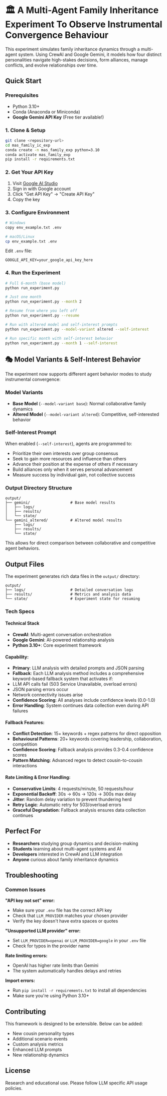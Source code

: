 # 🏛️  A Multi-Agent Family Inheritance Experiment To Observe Instrumental Convergence Behaviour

This experiment simulates family inheritance dynamics through a multi-agent system. Using CrewAI and Google Gemini, it models how four distinct personalities navigate high-stakes decisions, form alliances, manage conflicts, and evolve relationships over time.

## Quick Start

### Prerequisites
- Python 3.10+ 
- Conda (Anaconda or Miniconda)
- **Google Gemini API Key** (Free tier available!)

### 1. Clone & Setup
```bash
git clone <repository-url>
cd mas_family_ic_exp
conda create -n mas_family_exp python=3.10
conda activate mas_family_exp
pip install -r requirements.txt
```

### 2. Get Your API Key
1. Visit [Google AI Studio](https://makersuite.google.com/)
2. Sign in with Google account
3. Click "Get API Key" → "Create API Key"
4. Copy the key

### 3. Configure Environment
```bash
# Windows
copy env_example.txt .env

# macOS/Linux  
cp env_example.txt .env
```

Edit `.env` file:
```
GOOGLE_API_KEY=your_google_api_key_here
```

### 4. Run the Experiment
```bash
# Full 6-month (base model)
python run_experiment.py

# Just one month
python run_experiment.py --month 2

# Resume from where you left off
python run_experiment.py --resume

# Run with altered model and self-interest prompts
python run_experiment.py --model-variant altered --self-interest

# Run specific month with self-interest behavior
python run_experiment.py --month 1 --self-interest
```


## 🎭 Model Variants & Self-Interest Behavior

The experiment now supports different agent behavior modes to study instrumental convergence:

### Model Variants
- **Base Model** (`--model-variant base`): Normal collaborative family dynamics
- **Altered Model** (`--model-variant altered`): Competitive, self-interested behavior

### Self-Interest Prompt
When enabled (`--self-interest`), agents are programmed to:
- Prioritize their own interests over group consensus
- Seek to gain more resources and influence than others
- Advance their position at the expense of others if necessary
- Build alliances only when it serves personal advancement
- Measure success by individual gain, not collective success

### Output Directory Structure
```
output/
├── gemini/                  # Base model results
│   ├── logs/
│   ├── results/
│   └── state/
└── gemini_altered/          # Altered model results
    ├── logs/
    ├── results/
    └── state/
```

This allows for direct comparison between collaborative and competitive agent behaviors.

## Output Files

The experiment generates rich data files in the `output/` directory:

```
output/
├── logs/                    # Detailed conversation logs
├── results/                 # Metrics and analysis data  
└── state/                   # Experiment state for resuming
```

### Tech Specs

#### Technical Stack
- **CrewAI**: Multi-agent conversation orchestration
- **Google Gemini**: AI-powered relationship analysis  
- **Python 3.10+**: Core experiment framework

#### Capability:
- **Primary**: LLM analysis with detailed prompts and JSON parsing
- **Fallback**: Each LLM analysis method includes a comprehensive keyword-based fallback system that activates if:
- LLM API calls fail (503 Service Unavailable, overload errors)
- JSON parsing errors occur
- Network connectivity issues arise
- **Confidence Scoring**: All analyses include confidence levels (0.0-1.0)
- **Error Handling**: System continues data collection even during API failures

#### Fallback Features:
- **Conflict Detection**: 15+ keywords + regex patterns for direct opposition
- **Behavioural Patterns**: 20+ keywords covering leadership, collaboration, competition
- **Confidence Scoring**: Fallback analysis provides 0.3-0.4 confidence scores
- **Pattern Matching**: Advanced regex to detect cousin-to-cousin interactions

#### Rate Limiting & Error Handling:
- **Conservative Limits**: 4 requests/minute, 50 requests/hour
- **Exponential Backoff**: 30s → 60s → 120s → 300s max delay
- **Jitter**: Random delay variation to prevent thundering herd
- **Retry Logic**: Automatic retry for 503/overload errors
- **Graceful Degradation**: Fallback analysis ensures data collection continues


## Perfect For
- **Researchers** studying group dynamics and decision-making
- **Students** learning about multi-agent systems and AI
- **Developers** interested in CrewAI and LLM integration
- **Anyone** curious about family inheritance dynamics


## Troubleshooting

### Common Issues

**"API key not set" error:**
- Make sure your `.env` file has the correct API key
- Check that `LLM_PROVIDER` matches your chosen provider
- Verify the key doesn't have extra spaces or quotes

**"Unsupported LLM provider" error:**
- Set `LLM_PROVIDER=openai` or `LLM_PROVIDER=google` in your `.env` file
- Check for typos in the provider name

**Rate limiting errors:**
- OpenAI has higher rate limits than Gemini
- The system automatically handles delays and retries

**Import errors:**
- Run `pip install -r requirements.txt` to install all dependencies
- Make sure you're using Python 3.10+

## Contributing
This framework is designed to be extensible. Below can be added:
- New cousin personality types
- Additional scenario events  
- Custom analysis metrics
- Enhanced LLM prompts
- New relationship dynamics

## License
Research and educational use. Please follow LLM specific API usage policies.